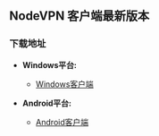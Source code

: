 ## NodeVPN 客户端最新版本
### 下载地址
- **Windows平台:**
  * [Windows客户端](https://raw.githubusercontent.com/newbreedlimited/nodevpn/master/NODEVPN_1_0_9_0.zip)

- **Android平台:**
  * [Android客户端](https://github.com/newbreedlimited/nodevpn/blob/master/nodevpn_android_3.0.0.apk?raw=true)

    
